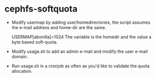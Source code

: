 # cephfs-softquota

- Modify usermap by adding user/homedirectories, the script assumes the e-mail address and home-dir are the same.

	USERMAP[abonilla]=1024
	The variable is the homedir and the value a byte based soft-quota.

- Modify usage.sh to add an admin e-mail and modify the user e-mail domain.

- Run usage.sh in a cronjob as often as you'd like to validate the quota allocation.
